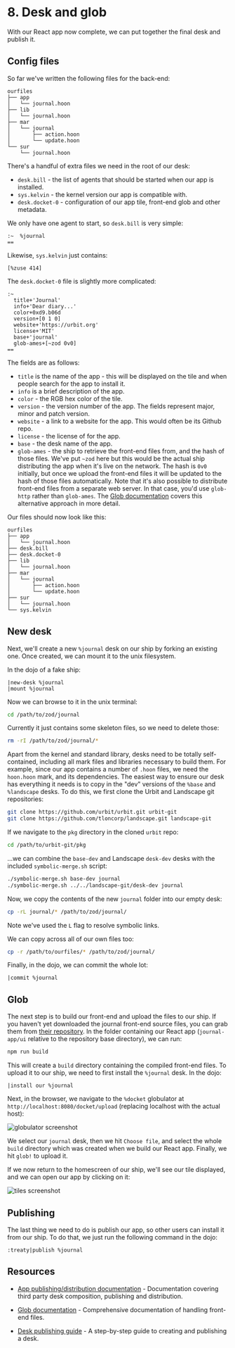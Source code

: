 # 8. Desk and glob

With our React app now complete, we can put together the final desk and publish
it.

## Config files

So far we've written the following files for the back-end:

```
ourfiles
├── app
│   └── journal.hoon
├── lib
│   └── journal.hoon
├── mar
│   └── journal
│       ├── action.hoon
│       └── update.hoon
└── sur
    └── journal.hoon
```

There's a handful of extra files we need in the root of our desk:

- `desk.bill` - the list of agents that should be started when our app is installed.
- `sys.kelvin` - the kernel version our app is compatible with.
- `desk.docket-0` - configuration of our app tile, front-end glob and other metadata.

We only have one agent to start, so `desk.bill` is very simple:

```
:~  %journal
==
```

Likewise, `sys.kelvin` just contains:

```
[%zuse 414]
```

The `desk.docket-0` file is slightly more complicated:

```
:~
  title+'Journal'
  info+'Dear diary...'
  color+0xd9.b06d
  version+[0 1 0]
  website+'https://urbit.org'
  license+'MIT'
  base+'journal'
  glob-ames+[~zod 0v0]
==
```

The fields are as follows:

- `title` is the name of the app - this will be displayed on the tile and when people search for the app to install it.
- `info` is a brief description of the app.
- `color` - the RGB hex color of the tile.
- `version` - the version number of the app. The fields represent major, minor and patch version.
- `website` - a link to a website for the app. This would often be its Github repo.
- `license` - the license of for the app.
- `base` - the desk name of the app.
- `glob-ames` - the ship to retrieve the front-end files from, and the hash of those files. We've put `~zod` here but this would be the actual ship distributing the app when it's live on the network. The hash is `0v0` initially, but once we upload the front-end files it will be updated to the hash of those files automatically. Note that it's also possible to distribute front-end files from a separate web server. In that case, you'd use `glob-http` rather than `glob-ames`. The [Glob documentation](/userspace/apps/reference/dist/glob) covers this alternative approach in more detail.

Our files should now look like this:

```
ourfiles
├── app
│   └── journal.hoon
├── desk.bill
├── desk.docket-0
├── lib
│   └── journal.hoon
├── mar
│   └── journal
│       ├── action.hoon
│       └── update.hoon
├── sur
│   └── journal.hoon
└── sys.kelvin
```

## New desk

Next, we'll create a new `%journal` desk on our ship by forking an existing one. Once created, we can mount it to the unix filesystem.

In the dojo of a fake ship:

```
|new-desk %journal
|mount %journal
```

Now we can browse to it in the unix terminal:

```sh
cd /path/to/zod/journal
```

Currently it just contains some skeleton files, so we need to delete those:

```sh
rm -rI /path/to/zod/journal/*
```

Apart from the kernel and standard library, desks need to be totally self-contained, including all mark files and libraries necessary to build them. For example, since our app contains a number of `.hoon` files, we need the `hoon.hoon` mark, and its dependencies. The easiest way to ensure our desk has everything it needs is to copy in the "dev" versions of the `%base` and `%landscape` desks. To do this, we first clone the Urbit and Landscape git repositories:

```sh
git clone https://github.com/urbit/urbit.git urbit-git
git clone https://github.com/tloncorp/landscape.git landscape-git
```

If we navigate to the `pkg` directory in the cloned `urbit` repo:

```sh
cd /path/to/urbit-git/pkg
```

...we can combine the `base-dev` and Landscape `desk-dev` desks with the included `symbolic-merge.sh` script:

```sh
./symbolic-merge.sh base-dev journal
./symbolic-merge.sh ../../landscape-git/desk-dev journal
```

Now, we copy the contents of the new `journal` folder into our empty desk:

```sh
cp -rL journal/* /path/to/zod/journal/
```

Note we've used the `L` flag to resolve symbolic links.

We can copy across all of our own files too:

```sh
cp -r /path/to/ourfiles/* /path/to/zod/journal/
```

Finally, in the dojo, we can commit the whole lot:

```
|commit %journal
```

## Glob

The next step is to build our front-end and upload the files to our ship. If you haven't yet downloaded the journal front-end source files, you can grab them from [their repository](https://github.com/urbit/docs-examples). In the folder containing our React app (`journal-app/ui` relative to the repository base directory), we can run:

```sh
npm run build
```

This will create a `build` directory containing the compiled front-end files. To upload it to our ship, we need to first install the `%journal` desk. In the dojo:

```
|install our %journal
```

Next, in the browser, we navigate to the `%docket` globulator at `http://localhost:8080/docket/upload` (replacing localhost with the actual host):

![globulator screenshot](https://m.tinnus-napbus.xyz/pub/globulator.png)

We select our `journal` desk, then we hit `Choose file`, and select the whole `build` directory which was created when we build our React app. Finally, we hit `glob!` to upload it.

If we now return to the homescreen of our ship, we'll see our tile displayed, and we can open our app by clicking on it:

![tiles screenshot](https://m.tinnus-napbus.xyz/pub/tiles.png)

## Publishing

The last thing we need to do is publish our app, so other users can install it from our ship. To do that, we just run the following command in the dojo:

```
:treaty|publish %journal
```

## Resources

- [App publishing/distribution documentation](/userspace/apps/reference/dist) - Documentation covering third party desk composition, publishing and distribution.

- [Glob documentation](/userspace/apps/reference/dist/glob) - Comprehensive documentation of handling front-end files.

- [Desk publishing guide](/userspace/apps/guides/software-distribution) - A step-by-step guide to creating and publishing a desk.
